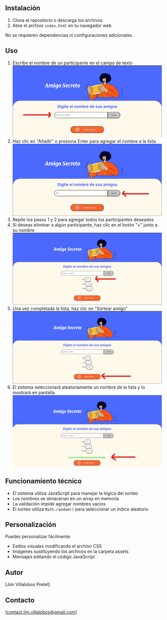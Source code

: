 ## Instalación
1. Clona el repositorio o descarga los archivos
2. Abre el archivo `index.html` en tu navegador web

No se requieren dependencias ni configuraciones adicionales.

## Uso
1. Escribe el nombre de un participante en el campo de texto
![alt text](image.png)
2. Haz clic en "Añadir" o presiona Enter para agregar el nombre a la lista
![alt text](image-1.png)
3. Repite los pasos 1 y 2 para agregar todos los participantes deseados
4. Si deseas eliminar a algún participante, haz clic en el botón "×" junto a su nombre
![alt text](image-2.png)
5. Una vez completada la lista, haz clic en "Sortear amigo"
![alt text](image-3.png)
6. El sistema seleccionará aleatoriamente un nombre de la lista y lo mostrará en pantalla
![alt text](image-4.png)

## Funcionamiento técnico
- El sistema utiliza JavaScript para manejar la lógica del sorteo
- Los nombres se almacenan en un array en memoria
- La validación impide agregar nombres vacíos
- El sorteo utiliza `Math.random()` para seleccionar un índice aleatorio

## Personalización
Puedes personalizar fácilmente:
- Estilos visuales modificando el archivo CSS
- Imágenes sustituyendo los archivos en la carpeta assets
- Mensajes editando el código JavaScript

## Autor
[Jim Villalobos Pretel]

## Contacto
[contact.jim.villalobos@gmail.com]